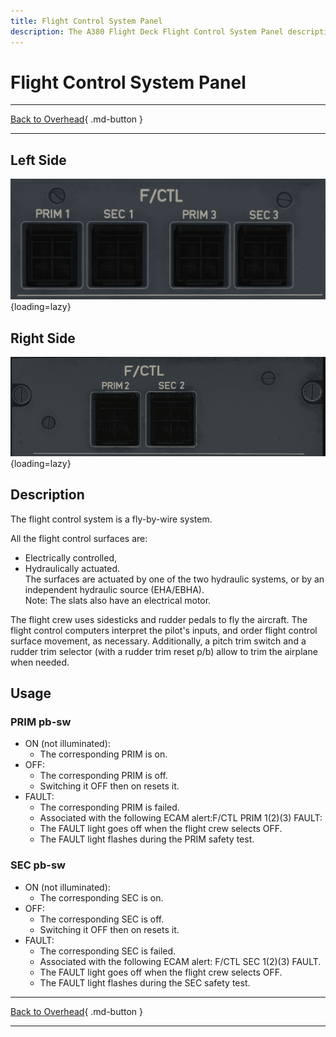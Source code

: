 ```yaml
---
title: Flight Control System Panel
description: The A380 Flight Deck Flight Control System Panel description.
---
```


# Flight Control System Panel

---

[Back to Overhead](../overviews/ovhd.md){ .md-button }

---

## Left Side
![Flight Control System Panel](../../../assets/a380x-briefing/flight-deck/ovhd/f-ctl-1-panel.png "Flight Control System Panel"){loading=lazy}

## Right Side
![Flight Control System Panel](../../../assets/a380x-briefing/flight-deck/ovhd/f-ctl-2-panel.png "Flight Control System Panel"){loading=lazy}

[//]: # (TODO API Doc Link)

## Description

The flight control system is a fly-by-wire system.

All the flight control surfaces are:

- Electrically controlled,
- Hydraulically actuated.<br/>
  The surfaces are actuated by one of the two hydraulic systems, or by an independent hydraulic
  source (EHA/EBHA).<br/>
  Note: The slats also have an electrical motor.

The flight crew uses sidesticks and rudder pedals to fly the aircraft. The flight control computers
interpret the pilot's inputs, and order flight control surface movement, as necessary.
Additionally, a pitch trim switch and a rudder trim selector (with a rudder trim reset p/b) allow to trim the
airplane when needed.

## Usage

### PRIM pb-sw

- ON (not illuminated):
    - The corresponding PRIM is on.
- OFF:
    - The corresponding PRIM is off.
    - Switching it OFF then on resets it.
- FAULT:
    - The corresponding PRIM is failed.
    - Associated with the following ECAM alert:F/CTL PRIM 1(2)(3) FAULT:
    - The FAULT light goes off when the flight crew selects OFF.
    - The FAULT light flashes during the PRIM safety test.

### SEC pb-sw

- ON (not illuminated):
    - The corresponding SEC is on.
- OFF:
    - The corresponding SEC is off.
    - Switching it OFF then on resets it.
- FAULT:
    - The corresponding SEC is failed. 
    - Associated with the following ECAM alert: F/CTL SEC 1(2)(3) FAULT.
    - The FAULT light goes off when the flight crew selects OFF.
    - The FAULT light flashes during the SEC safety test.



---

[Back to Overhead](../overviews/ovhd.md){ .md-button }

---
